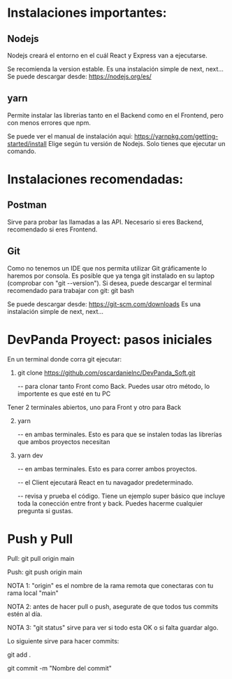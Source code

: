 # Instalaciones importantes:

## Nodejs

Nodejs creará el entorno en el cuál React y Express van a ejecutarse.

Se recomienda la version estable. Es una instalación simple de next, next...
Se puede descargar desde: https://nodejs.org/es/

## yarn

Permite instalar las librerias tanto en el Backend como en el Frontend, pero con menos errores que npm.

Se puede ver el manual de instalación aqui: https://yarnpkg.com/getting-started/install
Elige según tu versión de Nodejs. Solo tienes que ejecutar un comando.

# Instalaciones recomendadas:

## Postman

Sirve para probar las llamadas a las API. Necesario si eres Backend, recomendado si eres Frontend.

## Git

Como no tenemos un IDE que nos permita utilizar Git gráficamente lo haremos por consola.
Es posible que ya tenga git instalado en su laptop (comprobar con "git --version"). Si desea, puede descargar el terminal recomendado para trabajar con git: git bash

Se puede descargar desde: https://git-scm.com/downloads
Es una instalación simple de next, next...

# DevPanda Proyect: pasos iniciales

En un terminal donde corra git ejecutar:

1. git clone https://github.com/oscardanielnc/DevPanda_Soft.git

   -- para clonar tanto Front como Back. Puedes usar otro método, lo importente es que esté en tu PC

Tener 2 terminales abiertos, uno para Front y otro para Back

2. yarn

   -- en ambas terminales. Esto es para que se instalen todas las librerías que ambos proyectos necesitan

3. yarn dev

   -- en ambas terminales. Esto es para correr ambos proyectos.

   -- el Client ejecutará React en tu navagador predeterminado.

   -- revisa y prueba el código. Tiene un ejemplo super básico que incluye toda la conección entre front y back. Puedes hacerme cualquier pregunta si gustas.

# Push y Pull

Pull: git pull origin main

Push: git push origin main

NOTA 1: "origin" es el nombre de la rama remota que conectaras con tu rama local "main"

NOTA 2: antes de hacer pull o push, asegurate de que todos tus commits estén al día.

NOTA 3: "git status" sirve para ver si todo esta OK o si falta guardar algo.

Lo siguiente sirve para hacer commits:

git add .

git commit -m "Nombre del commit"
